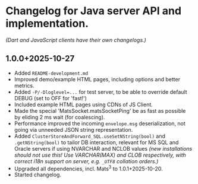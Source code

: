 # Changelog for Java server API and implementation.

_(Dart and JavaScript clients have their own changelogs.)_

## 1.0.0+2025-10-27

* Added `README-development.md`
* Improved demo/example HTML pages, including options and better metrics.
* Added `-P/-Dloglevel=...` for test server, to be able to override default DEBUG (set to OFF for 'fast!')
* Included example HTML pages using CDNs of JS Client.
* Made the special 'MatsSocket.matsSocketPing' be as fast as possible by eliding 2 ms wait (for coalescing).
* Performance improved the incoming `envelope.msg` deserialization, not going via unneeded JSON string representation.
* Added `ClusterStoreAndForward_SQL.useSetNString(bool)` and `.getNString(bool)` to tailor DB interaction, relevant
  for MS SQL and Oracle servers if using NVARCHAR and NCLOB values _(new installations should not use this! Use
  VARCHAR(MAX) and CLOB respectively, with correct i18n support on server, e.g. `_UTF8` collation orders.)_
* Upgraded all dependencies, incl. Mats<sup>3</sup> to 1.0.1+2025-10-20.
* Started changelog.
